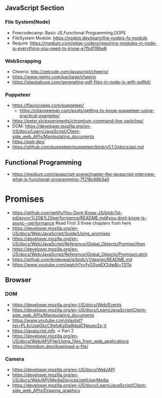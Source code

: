 ## JavaScript Section
### File System(Node)
* Freecodecamp: Basic JS,Functional Programming,OOPS
* FileSystem Module: https://nodejs.dev/learn/the-nodejs-fs-module
* Require :https://medium.com/edge-coders/requiring-modules-in-node-js-everything-you-need-to-know-e7fbd119be8
### **WebScrapping**
* Cheerio: http://zetcode.com/javascript/cheerio/
* https://www.npmjs.com/package/cheerio
* https://stackabuse.com/generating-pdf-files-in-node-js-with-pdfkit/
### Puppeteer
 * https://flaviocopes.com/puppeteer/
	* https://nitayneeman.com/posts/getting-to-know-puppeteer-using-practical-examples/
  * https://peter.sh/experiments/chromium-command-line-switches/
  * DOM: https://developer.mozilla.org/en-US/docs/Learn/JavaScript/Client-side_web_APIs/Manipulating_documents
  * https://pptr.dev/
   * https://github.com/puppeteer/puppeteer/blob/v5.1.0/docs/api.md
## Functional Programming
* https://medium.com/javascript-scene/master-the-javascript-interview-what-is-functional-programming-7f218c68b3a0
# Promises
* https://github.com/getify/You-Dont-Know-JS/blob/1st-ed/async%20&%20performance/README.md#you-dont-know-js-async--performance Read First 3 three chapters from here
* https://developer.mozilla.org/en-US/docs/Web/JavaScript/Guide/Using_promises
* https://developer.mozilla.org/en-US/docs/Web/JavaScript/Reference/Global_Objects/Promise/then
* https://developer.mozilla.org/en-US/docs/Web/JavaScript/Reference/Global_Objects/Promise/catch
* https://github.com/kriskowal/q/blob/v1/design/README.md
* https://www.youtube.com/watch?v=fyGSyqEX2dw&t=1311s
## Browser
### DOM
* https://developer.mozilla.org/en-US/docs/Web/Events
* https://developer.mozilla.org/en-US/docs/Learn/JavaScript/Client-side_web_APIs/Manipulating_documents
* https://www.youtube.com/playlist?list=PL4cUxeGkcC9gfoKa5la9dsdCNpuey2s-V
* https://javascript.info -> Part 2
* https://developer.mozilla.org/en-US/docs/Web/API/File/Using_files_from_web_applications
* https://htmldom.dev/download-a-file/
### Camera
* https://developer.mozilla.org/en-US/docs/Web/API
* https://developer.mozilla.org/en-US/docs/Web/API/MediaDevices/getUserMedia
* https://developer.mozilla.org/en-US/docs/Learn/JavaScript/Client-side_web_APIs/Drawing_graphics 